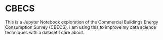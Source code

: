 # CBECS
 This is a Jupyter Notebook exploration of the Commercial Buildings Energy Consumption Survey (CBECS). I am using this to improve my data science techniques with a dataset I care about. 
